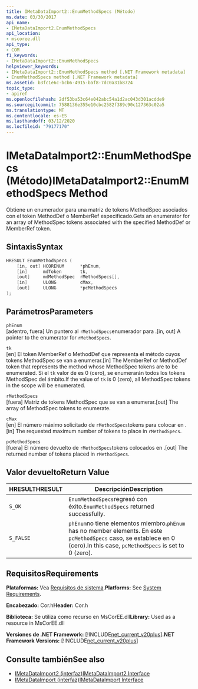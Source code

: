 ```yaml
---
title: IMetaDataImport2::EnumMethodSpecs (Método)
ms.date: 03/30/2017
api_name:
- IMetaDataImport2.EnumMethodSpecs
api_location:
- mscoree.dll
api_type:
- COM
f1_keywords:
- IMetaDataImport2::EnumMethodSpecs
helpviewer_keywords:
- IMetaDataImport2::EnumMethodSpecs method [.NET Framework metadata]
- EnumMethodSpecs method [.NET Framework metadata]
ms.assetid: b3fc1e6c-bcb6-4915-baf8-7dc0a31b8724
topic_type:
- apiref
ms.openlocfilehash: 2df53ba53c64e042abc54a1d2ac043d301acdde9
ms.sourcegitcommit: 7588136e355e10cbc2582f389c90c127363c02a5
ms.translationtype: MT
ms.contentlocale: es-ES
ms.lasthandoff: 03/12/2020
ms.locfileid: "79177170"
---
```

# <a name="imetadataimport2enummethodspecs-method"></a><span data-ttu-id="36511-102">IMetaDataImport2::EnumMethodSpecs (Método)</span><span class="sxs-lookup"><span data-stu-id="36511-102">IMetaDataImport2::EnumMethodSpecs Method</span></span>
<span data-ttu-id="36511-103">Obtiene un enumerador para una matriz de tokens MethodSpec asociados con el token MethodDef o MemberRef especificado.</span><span class="sxs-lookup"><span data-stu-id="36511-103">Gets an enumerator for an array of MethodSpec tokens associated with the specified MethodDef or MemberRef token.</span></span>  
  
## <a name="syntax"></a><span data-ttu-id="36511-104">Sintaxis</span><span class="sxs-lookup"><span data-stu-id="36511-104">Syntax</span></span>  
  
```cpp  
HRESULT EnumMethodSpecs (  
    [in, out] HCORENUM      *phEnum,
    [in]      mdToken       tk,  
    [out]     mdMethodSpec  rMethodSpecs[],  
    [in]      ULONG         cMax,  
    [out]     ULONG         *pcMethodSpecs  
);
```  
  
## <a name="parameters"></a><span data-ttu-id="36511-105">Parámetros</span><span class="sxs-lookup"><span data-stu-id="36511-105">Parameters</span></span>  
 `phEnum`  
 <span data-ttu-id="36511-106">[adentro, fuera] Un puntero al `rMethodSpecs`enumerador para .</span><span class="sxs-lookup"><span data-stu-id="36511-106">[in, out] A pointer to the enumerator for `rMethodSpecs`.</span></span>  
  
 `tk`  
 <span data-ttu-id="36511-107">[en] El token MemberRef o MethodDef que representa el método cuyos tokens MethodSpec se van a enumerar.</span><span class="sxs-lookup"><span data-stu-id="36511-107">[in] The MemberRef or MethodDef token that represents the method whose MethodSpec tokens are to be enumerated.</span></span> <span data-ttu-id="36511-108">Si el `tk` valor de es 0 (cero), se enumerarán todos los tokens MethodSpec del ámbito.</span><span class="sxs-lookup"><span data-stu-id="36511-108">If the value of `tk` is 0 (zero), all MethodSpec tokens in the scope will be enumerated.</span></span>  
  
 `rMethodSpecs`  
 <span data-ttu-id="36511-109">[fuera] Matriz de tokens MethodSpec que se van a enumerar.</span><span class="sxs-lookup"><span data-stu-id="36511-109">[out] The array of MethodSpec tokens to enumerate.</span></span>  
  
 `cMax`  
 <span data-ttu-id="36511-110">[en] El número máximo solicitado de `rMethodSpecs`tokens para colocar en .</span><span class="sxs-lookup"><span data-stu-id="36511-110">[in] The requested maximum number of tokens to place in `rMethodSpecs`.</span></span>  
  
 `pcMethodSpecs`  
 <span data-ttu-id="36511-111">[fuera] El número devuelto de `rMethodSpecs`tokens colocados en .</span><span class="sxs-lookup"><span data-stu-id="36511-111">[out] The returned number of tokens placed in `rMethodSpecs`.</span></span>  
  
## <a name="return-value"></a><span data-ttu-id="36511-112">Valor devuelto</span><span class="sxs-lookup"><span data-stu-id="36511-112">Return Value</span></span>  
  
|<span data-ttu-id="36511-113">HRESULT</span><span class="sxs-lookup"><span data-stu-id="36511-113">HRESULT</span></span>|<span data-ttu-id="36511-114">Descripción</span><span class="sxs-lookup"><span data-stu-id="36511-114">Description</span></span>|  
|-------------|-----------------|  
|`S_OK`|<span data-ttu-id="36511-115">`EnumMethodSpecs`regresó con éxito.</span><span class="sxs-lookup"><span data-stu-id="36511-115">`EnumMethodSpecs` returned successfully.</span></span>|  
|`S_FALSE`|<span data-ttu-id="36511-116">`phEnum`no tiene elementos miembro.</span><span class="sxs-lookup"><span data-stu-id="36511-116">`phEnum` has no member elements.</span></span> <span data-ttu-id="36511-117">En este `pcMethodSpecs` caso, se establece en 0 (cero).</span><span class="sxs-lookup"><span data-stu-id="36511-117">In this case, `pcMethodSpecs` is set to 0 (zero).</span></span>|  
  
## <a name="requirements"></a><span data-ttu-id="36511-118">Requisitos</span><span class="sxs-lookup"><span data-stu-id="36511-118">Requirements</span></span>  
 <span data-ttu-id="36511-119">**Plataformas:** Vea [Requisitos de sistema](../../../../docs/framework/get-started/system-requirements.md).</span><span class="sxs-lookup"><span data-stu-id="36511-119">**Platforms:** See [System Requirements](../../../../docs/framework/get-started/system-requirements.md).</span></span>  
  
 <span data-ttu-id="36511-120">**Encabezado:** Cor.h</span><span class="sxs-lookup"><span data-stu-id="36511-120">**Header:** Cor.h</span></span>  
  
 <span data-ttu-id="36511-121">**Biblioteca:** Se utiliza como recurso en MsCorEE.dll</span><span class="sxs-lookup"><span data-stu-id="36511-121">**Library:** Used as a resource in MsCorEE.dll</span></span>  
  
 <span data-ttu-id="36511-122">**Versiones de .NET Framework:** [!INCLUDE[net_current_v20plus](../../../../includes/net-current-v20plus-md.md)]</span><span class="sxs-lookup"><span data-stu-id="36511-122">**.NET Framework Versions:** [!INCLUDE[net_current_v20plus](../../../../includes/net-current-v20plus-md.md)]</span></span>  
  
## <a name="see-also"></a><span data-ttu-id="36511-123">Consulte también</span><span class="sxs-lookup"><span data-stu-id="36511-123">See also</span></span>

- [<span data-ttu-id="36511-124">IMetaDataImport2 (interfaz)</span><span class="sxs-lookup"><span data-stu-id="36511-124">IMetaDataImport2 Interface</span></span>](../../../../docs/framework/unmanaged-api/metadata/imetadataimport2-interface.md)
- [<span data-ttu-id="36511-125">IMetaDataImport (interfaz)</span><span class="sxs-lookup"><span data-stu-id="36511-125">IMetaDataImport Interface</span></span>](../../../../docs/framework/unmanaged-api/metadata/imetadataimport-interface.md)
